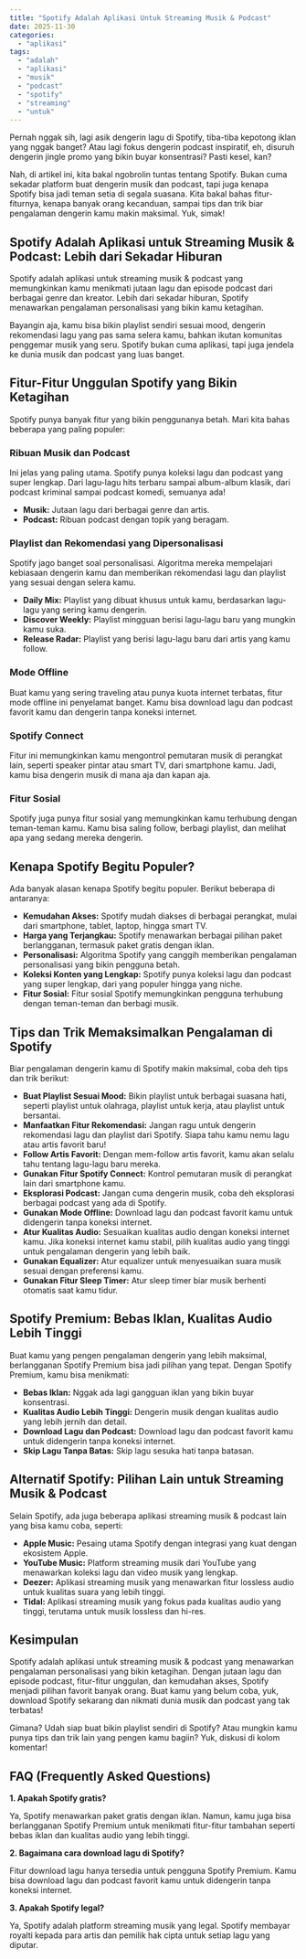```yaml
---
title: "Spotify Adalah Aplikasi Untuk Streaming Musik & Podcast"
date: 2025-11-30
categories: 
  - "aplikasi"
tags: 
  - "adalah"
  - "aplikasi"
  - "musik"
  - "podcast"
  - "spotify"
  - "streaming"
  - "untuk"
---
```


Pernah nggak sih, lagi asik dengerin lagu di Spotify, tiba-tiba kepotong iklan yang nggak banget? Atau lagi fokus dengerin podcast inspiratif, eh, disuruh dengerin jingle promo yang bikin buyar konsentrasi? Pasti kesel, kan?

Nah, di artikel ini, kita bakal ngobrolin tuntas tentang Spotify. Bukan cuma sekadar platform buat dengerin musik dan podcast, tapi juga kenapa Spotify bisa jadi teman setia di segala suasana. Kita bakal bahas fitur-fiturnya, kenapa banyak orang kecanduan, sampai tips dan trik biar pengalaman dengerin kamu makin maksimal. Yuk, simak!

## Spotify Adalah Aplikasi untuk Streaming Musik & Podcast: Lebih dari Sekadar Hiburan

Spotify adalah aplikasi untuk streaming musik & podcast yang memungkinkan kamu menikmati jutaan lagu dan episode podcast dari berbagai genre dan kreator. Lebih dari sekadar hiburan, Spotify menawarkan pengalaman personalisasi yang bikin kamu ketagihan.

Bayangin aja, kamu bisa bikin playlist sendiri sesuai mood, dengerin rekomendasi lagu yang pas sama selera kamu, bahkan ikutan komunitas penggemar musik yang seru. Spotify bukan cuma aplikasi, tapi juga jendela ke dunia musik dan podcast yang luas banget.

## Fitur-Fitur Unggulan Spotify yang Bikin Ketagihan

Spotify punya banyak fitur yang bikin penggunanya betah. Mari kita bahas beberapa yang paling populer:

### Ribuan Musik dan Podcast

Ini jelas yang paling utama. Spotify punya koleksi lagu dan podcast yang super lengkap. Dari lagu-lagu hits terbaru sampai album-album klasik, dari podcast kriminal sampai podcast komedi, semuanya ada!

- **Musik:** Jutaan lagu dari berbagai genre dan artis.
- **Podcast:** Ribuan podcast dengan topik yang beragam.

### Playlist dan Rekomendasi yang Dipersonalisasi

Spotify jago banget soal personalisasi. Algoritma mereka mempelajari kebiasaan dengerin kamu dan memberikan rekomendasi lagu dan playlist yang sesuai dengan selera kamu.

- **Daily Mix:** Playlist yang dibuat khusus untuk kamu, berdasarkan lagu-lagu yang sering kamu dengerin.
- **Discover Weekly:** Playlist mingguan berisi lagu-lagu baru yang mungkin kamu suka.
- **Release Radar:** Playlist yang berisi lagu-lagu baru dari artis yang kamu follow.

### Mode Offline

Buat kamu yang sering traveling atau punya kuota internet terbatas, fitur mode offline ini penyelamat banget. Kamu bisa download lagu dan podcast favorit kamu dan dengerin tanpa koneksi internet.

### Spotify Connect

Fitur ini memungkinkan kamu mengontrol pemutaran musik di perangkat lain, seperti speaker pintar atau smart TV, dari smartphone kamu. Jadi, kamu bisa dengerin musik di mana aja dan kapan aja.

### Fitur Sosial

Spotify juga punya fitur sosial yang memungkinkan kamu terhubung dengan teman-teman kamu. Kamu bisa saling follow, berbagi playlist, dan melihat apa yang sedang mereka dengerin.

## Kenapa Spotify Begitu Populer?

Ada banyak alasan kenapa Spotify begitu populer. Berikut beberapa di antaranya:

- **Kemudahan Akses:** Spotify mudah diakses di berbagai perangkat, mulai dari smartphone, tablet, laptop, hingga smart TV.
- **Harga yang Terjangkau:** Spotify menawarkan berbagai pilihan paket berlangganan, termasuk paket gratis dengan iklan.
- **Personalisasi:** Algoritma Spotify yang canggih memberikan pengalaman personalisasi yang bikin pengguna betah.
- **Koleksi Konten yang Lengkap:** Spotify punya koleksi lagu dan podcast yang super lengkap, dari yang populer hingga yang niche.
- **Fitur Sosial:** Fitur sosial Spotify memungkinkan pengguna terhubung dengan teman-teman dan berbagi musik.

## Tips dan Trik Memaksimalkan Pengalaman di Spotify

Biar pengalaman dengerin kamu di Spotify makin maksimal, coba deh tips dan trik berikut:

- **Buat Playlist Sesuai Mood:** Bikin playlist untuk berbagai suasana hati, seperti playlist untuk olahraga, playlist untuk kerja, atau playlist untuk bersantai.
- **Manfaatkan Fitur Rekomendasi:** Jangan ragu untuk dengerin rekomendasi lagu dan playlist dari Spotify. Siapa tahu kamu nemu lagu atau artis favorit baru!
- **Follow Artis Favorit:** Dengan mem-follow artis favorit, kamu akan selalu tahu tentang lagu-lagu baru mereka.
- **Gunakan Fitur Spotify Connect:** Kontrol pemutaran musik di perangkat lain dari smartphone kamu.
- **Eksplorasi Podcast:** Jangan cuma dengerin musik, coba deh eksplorasi berbagai podcast yang ada di Spotify.
- **Gunakan Mode Offline:** Download lagu dan podcast favorit kamu untuk didengerin tanpa koneksi internet.
- **Atur Kualitas Audio:** Sesuaikan kualitas audio dengan koneksi internet kamu. Jika koneksi internet kamu stabil, pilih kualitas audio yang tinggi untuk pengalaman dengerin yang lebih baik.
- **Gunakan Equalizer:** Atur equalizer untuk menyesuaikan suara musik sesuai dengan preferensi kamu.
- **Gunakan Fitur Sleep Timer:** Atur sleep timer biar musik berhenti otomatis saat kamu tidur.

## Spotify Premium: Bebas Iklan, Kualitas Audio Lebih Tinggi

Buat kamu yang pengen pengalaman dengerin yang lebih maksimal, berlangganan Spotify Premium bisa jadi pilihan yang tepat. Dengan Spotify Premium, kamu bisa menikmati:

- **Bebas Iklan:** Nggak ada lagi gangguan iklan yang bikin buyar konsentrasi.
- **Kualitas Audio Lebih Tinggi:** Dengerin musik dengan kualitas audio yang lebih jernih dan detail.
- **Download Lagu dan Podcast:** Download lagu dan podcast favorit kamu untuk didengerin tanpa koneksi internet.
- **Skip Lagu Tanpa Batas:** Skip lagu sesuka hati tanpa batasan.

## Alternatif Spotify: Pilihan Lain untuk Streaming Musik & Podcast

Selain Spotify, ada juga beberapa aplikasi streaming musik & podcast lain yang bisa kamu coba, seperti:

- **Apple Music:** Pesaing utama Spotify dengan integrasi yang kuat dengan ekosistem Apple.
- **YouTube Music:** Platform streaming musik dari YouTube yang menawarkan koleksi lagu dan video musik yang lengkap.
- **Deezer:** Aplikasi streaming musik yang menawarkan fitur lossless audio untuk kualitas suara yang lebih tinggi.
- **Tidal:** Aplikasi streaming musik yang fokus pada kualitas audio yang tinggi, terutama untuk musik lossless dan hi-res.

## Kesimpulan

Spotify adalah aplikasi untuk streaming musik & podcast yang menawarkan pengalaman personalisasi yang bikin ketagihan. Dengan jutaan lagu dan episode podcast, fitur-fitur unggulan, dan kemudahan akses, Spotify menjadi pilihan favorit banyak orang. Buat kamu yang belum coba, yuk, download Spotify sekarang dan nikmati dunia musik dan podcast yang tak terbatas!

Gimana? Udah siap buat bikin playlist sendiri di Spotify? Atau mungkin kamu punya tips dan trik lain yang pengen kamu bagiin? Yuk, diskusi di kolom komentar!

## FAQ (Frequently Asked Questions)

**1\. Apakah Spotify gratis?**

Ya, Spotify menawarkan paket gratis dengan iklan. Namun, kamu juga bisa berlangganan Spotify Premium untuk menikmati fitur-fitur tambahan seperti bebas iklan dan kualitas audio yang lebih tinggi.

**2\. Bagaimana cara download lagu di Spotify?**

Fitur download lagu hanya tersedia untuk pengguna Spotify Premium. Kamu bisa download lagu dan podcast favorit kamu untuk didengerin tanpa koneksi internet.

**3\. Apakah Spotify legal?**

Ya, Spotify adalah platform streaming musik yang legal. Spotify membayar royalti kepada para artis dan pemilik hak cipta untuk setiap lagu yang diputar.
